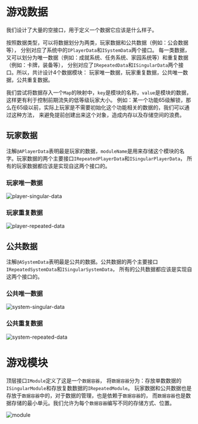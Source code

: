 # 游戏数据

我们设计了大量的空接口，用于定义一个数据它应该是什么样子。

按照数据类型，可以将数据划分为两类，玩家数据和公共数据（例如：公会数据等），
分别对应了系统中的`IPlayerData`和`ISystemData`两个接口。
每一类数据，又可以划分为唯一数据（例如：成就系统、任务系统、家园系统等）和重复数据（例如：卡牌，装备等），
分别对应了`IRepeatedData`和`ISingularData`两个接口。所以，共计设计4个数据模块：
玩家唯一数据，玩家重复数据，公共唯一数据，公共重复数据。

我们尝试将数据存入一个`Map`的映射中，`key`是模块的名称，`value`是模块的数据，这样更有利于控制前期流失的低等级玩家大小。
例如：某一个功能65级解锁，那么在65级以前，实际上玩家是不需要初始化这个功能相关的数据的，我们可以通过这种方法，
来避免提前创建出来这个对象，造成内存以及存储空间的浪费。

## 玩家数据

注解`@APlayerData`表明最是玩家的数据，`moduleName`是用来存储这个模块的名字。玩家数据的两个主要接口`IRepeatedPlayerData`和`ISingularPlayerData`，
所有的玩家数据都应该是实现自这两个接口的。

### 玩家唯一数据

![player-singular-data](@/design/player-singular-data.png)

### 玩家重复数据

![player-repeated-data](@/design/player-repeated-data.png)

## 公共数据

注解`@ASystemData`表明最是公共的数据。公共数据的两个主要接口`IRepeatedSystemData`和`ISingularSystemData`，
所有的公共数据都应该是实现自这两个接口的。

### 公共唯一数据

![system-singular-data](@/design/system-singular-data.png)

### 公共重复数据

![system-repeated-data](@/design/system-repeated-data.png)

# 游戏模块

顶层接口`IModule`定义了这是一个`数据容器`，
将`数据容器`分为：存放单数数据的`ISingularModule`和存放复数数据的`IRepeatedModule`。
玩家数据和公共数据也是存放于`数据容器`中的，对于数据的管理，也是依赖于`数据容器`的，
而`数据容器`也是数据存储的最小单元。我们允许为每个`数据容器`编写不同的存储方式、位置。

![module](@/design/module.png)